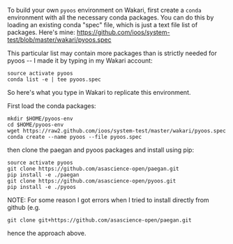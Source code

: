 To build your own `pyoos` environment on Wakari, first create a `conda` environment with all the 
necessary conda packages. You can do this by loading an existing conda "spec" file, which is just a text file list of packages.  Here's mine:  https://github.com/ioos/system-test/blob/master/wakari/pyoos.spec

This particular list may contain
more packages than is strictly needed for pyoos -- I made it by typing in my Wakari account:
```
source activate pyoos
conda list -e | tee pyoos.spec
```
So here's what you type in Wakari to replicate this environment. 

First load the conda packages:
```
mkdir $HOME/pyoos-env
cd $HOME/pyoos-env
wget https://raw2.github.com/ioos/system-test/master/wakari/pyoos.spec
conda create --name pyoos --file pyoos.spec
```


then clone the paegan and pyoos packages and install using pip:
```
source activate pyoos
git clone https://github.com/asascience-open/paegan.git
pip install -e ./paegan
git clone https://github.com/asascience-open/pyoos.git
pip install -e ./pyoos
```

NOTE: For some reason I got errors when I tried to install directly from github (e.g. 
```
git clone git+https://github.com/asascience-open/paegan.git
```
hence the approach above.

